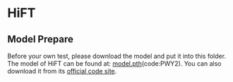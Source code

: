 
# HiFT

## Model Prepare

Before your own test, please download the model and put it into this folder.
The model of HiFT can be found at: [model.pth](https://pan.baidu.com/s/15GQP8VeS8kZwAHfIAAyP0w)(code:PWY2).
You can also download it from its [official code site](https://github.com/vision4robotics/HiFT).
